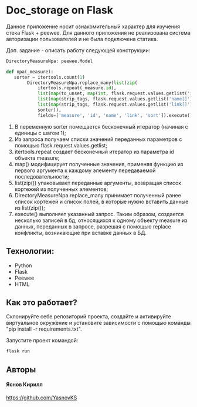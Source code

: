 # Doc_storage on Flask

Данное приложение носит ознакомительный характер для изучения стека Flask + peewee.
Для данного приложения не реализована система авторизации пользователей и не была подключена статика.

Доп. задание - описать работу следующей конструкции:
```Python
DirectoryMeasureNpa: peewee.Model

def npa(_measure):
   sorter = itertools.count(1)
        DirectoryMeasureNpa.replace_many(list(zip(
            itertools.repeat(_measure.id),
            list(map(to_unset, map(int, flask.request.values.getlist('id[]')))),
            list(map(strip_tags, flask.request.values.getlist('name[]'))),
            list(map(strip_tags, flask.request.values.getlist('link[]'))),
            sorter)),
            fields=['measure', 'id', 'name', 'link', 'sort']).execute()
```
1. В переменную sorter помещается бесконечный итератор (начиная с единицы с шагом 1);
2. Из запроса получаем списки значений переданных параметров с помощью flask.request.values.getlist;
3. itertools.repeat создает бесконечный итератор из параметра id объекта measure;
4. map() модифицирует полученные значения, применяя функцию из первого аргумента к каждому элементу передаваемой последовательности;
5. list(zip()) упаковывает переданные аргументы, возвращая список кортежей из полученных элементов;
6. DirectoryMeasureNpa.replace_many принимает полученный ранее список кортежей и список полей, в которые нужно вставить данные из list(zip());
7. execute() выполняет указанный запрос.
Таким образом, создается несколько записей в бд, относящихся к одному объекту measure из данных, переданных в запросе, разрешая с помощью replace конфликты, возникающие
при вставке данных в БД.

## Технологии:

- Python
- Flask
- Peewee
- HTML

## Как это работает?

Склонируйте себе репозиторий проекта, создайте и активируйте виртуальное окружение и установите зависимости с помощью команды "pip install -r requirements.txt".

Запустите проект командой:
```Python
flask run
```

## Авторы
#### Яснов Кирилл
https://github.com/YasnovKS
